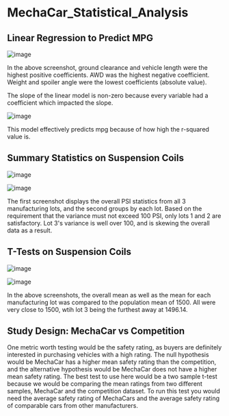 # MechaCar_Statistical_Analysis

## Linear Regression to Predict MPG

![image](https://user-images.githubusercontent.com/92554586/154861928-da5816d6-b39d-48cd-b7b9-bcf6f1e53f04.png)

In the above screenshot, ground clearance and vehicle length were the highest positive coefficients. AWD was the highest negative coefficient. Weight and spoiler angle were the lowest coefficients (absolute value).

The slope of the linear model is non-zero because every variable had a coefficient which impacted the slope. 

![image](https://user-images.githubusercontent.com/92554586/154861954-46888b2b-10f7-4aa7-b55c-748a89b5ef25.png)

This model effectively predicts mpg because of how high the r-squared value is. 

## Summary Statistics on Suspension Coils

![image](https://user-images.githubusercontent.com/92554586/154863371-728709d2-2958-478a-95c0-8c85b474371d.png)

![image](https://user-images.githubusercontent.com/92554586/154863363-1d6e4c3e-aef0-4c70-9061-708ab68dcd98.png)

The first screenshot displays the overall PSI statistics from all 3 manufacturing lots, and the second groups by each lot. Based on the requirement that the variance must not exceed 100 PSI, only lots 1 and 2 are satisfactory. Lot 3's variance is well over 100, and is skewing the overall data as a result.

## T-Tests on Suspension Coils

![image](https://user-images.githubusercontent.com/92554586/154865653-0a6a1733-b200-42dd-8a28-832078d1551e.png)

![image](https://user-images.githubusercontent.com/92554586/154865619-4376b131-d3f0-4152-99f8-5935d110f63c.png)

In the above screenshots, the overall mean as well as the mean for each manufacturing lot was compared to the population mean of 1500. All were very close to 1500, wtih lot 3 being the furthest away at 1496.14.

## Study Design: MechaCar vs Competition

One metric worth testing would be the safety rating, as buyers are definitely interested in purchasing vehicles with a high rating. The null hypothesis would be MechaCar has a higher mean safety rating than the competition, and the alternative hypothesis would be MechaCar does not have a higher mean safety rating. The best test to use here would be a two sample t-test because we would be comparing the mean ratings from two different samples, MechaCar and the competition dataset. To run this test you would need the average safety rating of MechaCars and the average safety rating of comparable cars from other manufacturers. 
